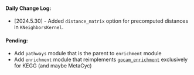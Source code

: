#### Daily Change Log:
* [2024.5.30] - Added `distance_matrix` option for precomputed distances in `KNeighborsKernel`.

#### Pending: 
* Add `pathways` module that is the parent to `enrichment` module
* Add `enrichment` module that reimplements [`gocam_enrichment`](https://github.com/nmarkari/gocam_enrichment/tree/allow_kegg/Dev) exclusively for KEGG (and maybe MetaCyc)